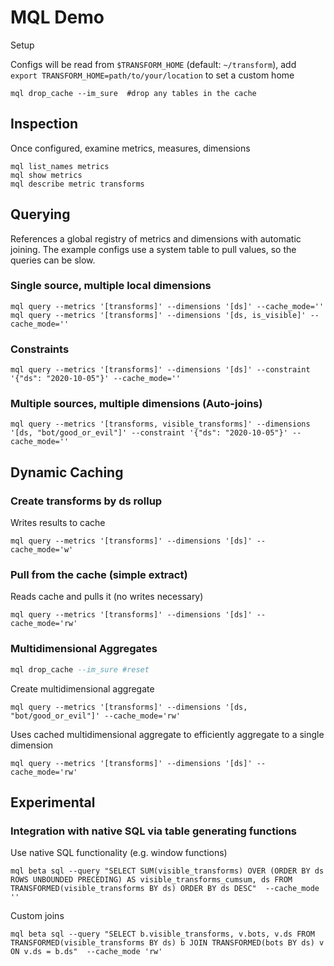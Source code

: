 # MQL Demo

Setup

Configs will be read from `$TRANSFORM_HOME` (default: `~/transform`), add
`export TRANSFORM_HOME=path/to/your/location` to set a custom home

<!-- ```sql
-- clean the "additional data" from source tables
DELETE FROM demo_small.dim_matches WHERE ds = '2020-01-01';
``` -->

```shell
mql drop_cache --im_sure  #drop any tables in the cache
```

## Inspection

Once configured, examine metrics, measures, dimensions

```shell
mql list_names metrics
mql show metrics
mql describe metric transforms
```

## Querying

References a global registry of metrics and dimensions with automatic joining. The example configs use a system table to pull values, so the queries can be slow.

### Single source, multiple local dimensions

```shell
mql query --metrics '[transforms]' --dimensions '[ds]' --cache_mode=''
mql query --metrics '[transforms]' --dimensions '[ds, is_visible]' --cache_mode=''
```

### Constraints

```shell
mql query --metrics '[transforms]' --dimensions '[ds]' --constraint '{"ds": "2020-10-05"}' --cache_mode=''
```

### Multiple sources, multiple dimensions (Auto-joins)

```shell
mql query --metrics '[transforms, visible_transforms]' --dimensions '[ds, "bot/good_or_evil"]' --constraint '{"ds": "2020-10-05"}' --cache_mode=''
```

## Dynamic Caching

### Create transforms by ds rollup

Writes results to cache

```shell
mql query --metrics '[transforms]' --dimensions '[ds]' --cache_mode='w'
```

### Pull from the cache (simple extract)

Reads cache and pulls it (no writes necessary)

```shell
mql query --metrics '[transforms]' --dimensions '[ds]' --cache_mode='rw'
```

<!-- ### Simulate new data having landed in the source

```sql
INSERT INTO demo_small.dim_matches VALUES
('568980',	'2020-10-01',	'1000004',	'1000002',	10,	7),
('569001',	'2020-10-01',	'1000009',	'1000007',	6,	5),
('569022',	'2020-10-01',	'1000017',	'1000023',	4,	2),
('569043',	'2020-10-01',	'1000022',	'1000005',	4,	2),
('569064',	'2020-10-01',	'1000028',	'1000003',	1,	9),
('569085',	'2020-10-01',	'1000005',	'1000027',	3,	4),
('569106',	'2020-10-01',	'1000016',	'1000003',	7,	10),
('569127',	'2020-10-01',	'1000013',	'1000007',	9,	10),
('569148',	'2020-10-01',	'1000015',	'1000002',	7,	8),
('569169',	'2020-10-01',	'1000024',	'1000026',	2,	10);

```

### Use and Refresh the cache

Pulls from the cache AND from (filtered) source; combines and updates the cache

```shell
mql query --metrics '[home_team_wins]' --dimensions '[ds]' --cache_mode='rw'
``` -->

### Multidimensional Aggregates

```sql
mql drop_cache --im_sure #reset
```

Create multidimensional aggregate

```shell
mql query --metrics '[transforms]' --dimensions '[ds, "bot/good_or_evil"]' --cache_mode='rw'
```

Uses cached multidimensional aggregate to efficiently aggregate to a single dimension

```shell
mql query --metrics '[transforms]' --dimensions '[ds]' --cache_mode='rw'
```

## Experimental

### Integration with native SQL via table generating functions

Use native SQL functionality (e.g. window functions)

```shell
mql beta sql --query "SELECT SUM(visible_transforms) OVER (ORDER BY ds ROWS UNBOUNDED PRECEDING) AS visible_transforms_cumsum, ds FROM TRANSFORMED(visible_transforms BY ds) ORDER BY ds DESC"  --cache_mode ''
```

Custom joins

```shell
mql beta sql --query "SELECT b.visible_transforms, v.bots, v.ds FROM TRANSFORMED(visible_transforms BY ds) b JOIN TRANSFORMED(bots BY ds) v ON v.ds = b.ds"  --cache_mode 'rw'
```
